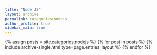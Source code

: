 ```yaml
---
title: "Node JS"
layout: archive
permalink: categories/nodejs
author_profile: true
sidebar_main: true
---
```


{% assign posts = site.categories.nodejs %}
{% for post in posts %} {% include archive-single.html type=page.entries_layout %} {% endfor %}
